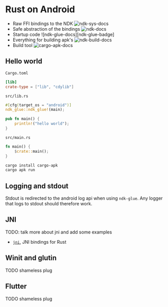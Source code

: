 # Rust on Android

 - Raw FFI bindings to the NDK ![ndk-sys-docs][ndk-sys-badge]
 - Safe abstraction of the bindings ![ndk-docs][ndk-badge]
 - Startup code ![ndk-glue-docs][ndk-glue-badge]
 - Everything for building apk's ![ndk-build-docs][ndk-build-badge]
 - Build tool ![cargo-apk-docs][cargo-apk-badge]

## Hello world
`Cargo.toml`
```toml
[lib]
crate-type = ["lib", "cdylib"]
```

`src/lib.rs`
```rust
#[cfg(target_os = "android")]
ndk_glue::ndk_glue!(main);

pub fn main() {
    println!("hello world");
}
```

`src/main.rs`
```rust
fn main() {
    $crate::main();
}
```

```sh
cargo install cargo-apk
cargo apk run
```

## Logging and stdout
Stdout is redirected to the android log api when using `ndk-glue`. Any logger that logs to
stdout should therefore work.

## JNI
TODO: talk more about jni and add some examples

- [`jni`](https://crates.io/crates/jni), JNI bindings for Rust

## Winit and glutin
TODO shameless plug

## Flutter
TODO shameless plug

[ndk-sys-docs]: https://docs.rs/ndk-sys
[ndk-sys-badge]: https://docs.rs/ndk-sys/badge.svg
[ndk-docs]: https://docs.rs/ndk
[ndk-badge]: https://docs.rs/ndk/badge.svg
[ndk-glue-docs]: https://docs.rs/ndk-glue
[ndk-badge]: https://docs.rs/ndk-glue/badge.svg
[ndk-build-docs]: https://docs.rs/ndk-build
[ndk-build-badge]: https://docs.rs/ndk-build/badge.svg
[cargo-apk-docs]: https://docs.rs/cargo-apk
[cargo-apk-badge]: https://docs.rs/cargo-apk/badge.svg

